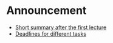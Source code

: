 # Announcement

- [Short summary after the first lecture](announcement/summary-after-week1.md)
- [Deadlines for different tasks](announcement/deadlines.md)
